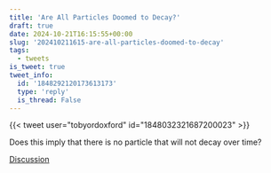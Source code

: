 ```yaml
---
title: 'Are All Particles Doomed to Decay?'
draft: true
date: 2024-10-21T16:15:55+00:00
slug: '202410211615-are-all-particles-doomed-to-decay'
tags:
  - tweets
is_tweet: true
tweet_info:
  id: '1848292120173613173'
  type: 'reply'
  is_thread: False
---
```




{{< tweet user="tobyordoxford" id="1848032321687200023" >}}

Does this imply that there is no particle that will not decay over time?

[Discussion](https://x.com/sytelus/status/1848292120173613173)
